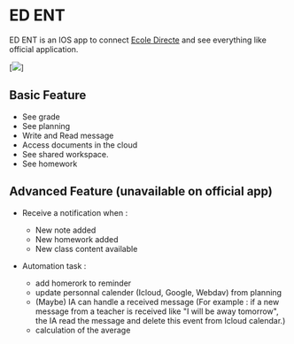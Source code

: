 # ED ENT
ED ENT is an IOS app to connect [Ecole Directe](https://www.ecoledirecte.com) and see everything like official application.

[![](https://www.figma.com/file/6258GFfLuWTKduySplYdd8/Modele-ENT-ED?node-id=0%3A1&t=qIuVa0c9ooJ8zbIm-1)]

## Basic Feature
- See grade
- See planning
- Write and Read message
- Access documents in the cloud
- See shared workspace.
- See homework

## Advanced Feature (unavailable on official app)
- Receive a notification when :
  - New note added
  - New homework added
  - New class content available

- Automation task :
  - add homerork to reminder
  - update personnal calender (Icloud, Google, Webdav) from planning
  - (Maybe) IA can handle a received message (For example : if a new message from a teacher is received like "I will be away tomorrow", the IA read the message and delete this event from Icloud calendar.)
  - calculation of the average
